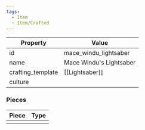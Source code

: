 ```yaml
---
tags:
  - Item
  - Item/Crafted
---
```


| Property          | Value                   |
| ----------------- | ----------------------- |
| id                | mace_windu_lightsaber   |
| name              | Mace Windu's Lightsaber |
| crafting_template | [[Lightsaber]]          |
| culture           |                         |

### Pieces
| Piece | Type |
| ----- | ---- |
|       |      |



